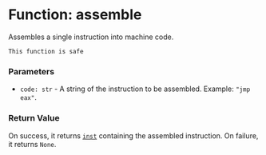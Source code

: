 # Function: assemble

Assembles a single instruction into machine code.

```admonish success title=""
This function is safe
```

### Parameters
- `code: str` - A string of the instruction to be assembled. Example: `"jmp eax"`.

### Return Value
On success, it returns [`inst`](./objects-inst.md) containing the assembled instruction. On failure, it returns `None`.
